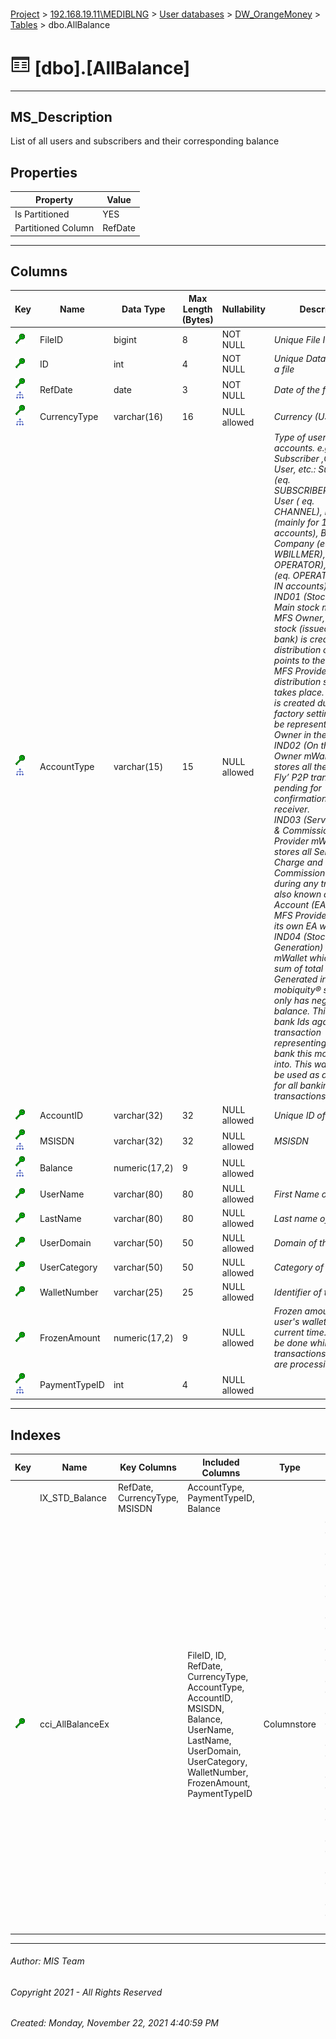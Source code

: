 #### 

[Project](../../../../index.md) > [192.168.19.11\\MEDIBLNG](../../../index.md) > [User databases](../../index.md) > [DW_OrangeMoney](../index.md) > [Tables](Tables.md) > dbo.AllBalance

# ![Tables](../../../../Images/Table32.png) [dbo].[AllBalance]

---

## <a name="#description"></a>MS_Description

List of all users and subscribers and their corresponding balance

## <a name="#properties"></a>Properties

| Property | Value |
|---|---|
| Is Partitioned | YES |
| Partitioned Column | RefDate |


---

## <a name="#columns"></a>Columns

| Key | Name | Data Type | Max Length (Bytes) | Nullability | Description |
|---|---|---|---|---|---|
| [![Cluster Key cci_AllBalanceEx: *](../../../../Images/cluster.png)](#indexes) | FileID | bigint | 8 | NOT NULL | _Unique File Identifier_ |
| [![Cluster Key cci_AllBalanceEx: *](../../../../Images/cluster.png)](#indexes) | ID | int | 4 | NOT NULL | _Unique Data Line within a file_ |
| [![Cluster Key cci_AllBalanceEx: *](../../../../Images/cluster.png)](#indexes)[![Indexes IX_STD_Balance](../../../../Images/Index.png)](#indexes) | RefDate | date | 3 | NOT NULL | _Date of the file_ |
| [![Cluster Key cci_AllBalanceEx: *](../../../../Images/cluster.png)](#indexes)[![Indexes IX_STD_Balance](../../../../Images/Index.png)](#indexes) | CurrencyType | varchar(16) | 16 | NULL allowed | _Currency (USD/LRD)_ |
| [![Cluster Key cci_AllBalanceEx: *](../../../../Images/cluster.png)](#indexes)[![Indexes IX_STD_Balance](../../../../Images/Index.png)](#indexes) | AccountType | varchar(15) | 15 | NULL allowed | _Type of user of accounts. e.g. Subscriber ,Channel User, etc.: Subscriber (eq. SUBSCRIBER), Channel User ( eq. CHANNEL), MERCHANT (mainly for 100 'Zebra' accounts), Bill Company (eq. WBILLMER), OM (eq. OPERATOR), Technical (eq. OPERATOR but for *IN* accounts).<br />IND01 (Stock Wallet) Main stock mWallet of MFS Owner, in which stock (issued by the bank) is created and all distribution of money points to the respective MFS Provider distribution system takes place. This wallet is created during factory setting and will be represented as MFS Owner in the Web tools.<br />IND02 (On the fly) MFS Owner mWallet which stores all the ‘On the Fly’ P2P transaction pending for confirmation from receiver.<br />IND03 (Service Charge & Commission) MFS Provider mWallet which stores all Service Charge and Commission charged during any transaction, also known as Earning Account (EA.) Each MFS Provider will have its own EA wallet.<br />IND04 (Stock Generation) This is a mWallet which provides sum of total Stock Generated in the mobiquity® system. It only has negative balance. This will be bank Ids against each transaction representing which bank this money is put into. This wallet will also be used as a bank pool for all banking related transactions_ |
| [![Cluster Key cci_AllBalanceEx: *](../../../../Images/cluster.png)](#indexes) | AccountID | varchar(32) | 32 | NULL allowed | _Unique ID of the user_ |
| [![Cluster Key cci_AllBalanceEx: *](../../../../Images/cluster.png)](#indexes)[![Indexes IX_STD_Balance](../../../../Images/Index.png)](#indexes) | MSISDN | varchar(32) | 32 | NULL allowed | _MSISDN_ |
| [![Cluster Key cci_AllBalanceEx: *](../../../../Images/cluster.png)](#indexes)[![Indexes IX_STD_Balance](../../../../Images/Index.png)](#indexes) | Balance | numeric(17,2) | 9 | NULL allowed |  |
| [![Cluster Key cci_AllBalanceEx: *](../../../../Images/cluster.png)](#indexes) | UserName | varchar(80) | 80 | NULL allowed | _First Name of user_ |
| [![Cluster Key cci_AllBalanceEx: *](../../../../Images/cluster.png)](#indexes) | LastName | varchar(80) | 80 | NULL allowed | _Last name of user_ |
| [![Cluster Key cci_AllBalanceEx: *](../../../../Images/cluster.png)](#indexes) | UserDomain | varchar(50) | 50 | NULL allowed | _Domain of the user_ |
| [![Cluster Key cci_AllBalanceEx: *](../../../../Images/cluster.png)](#indexes) | UserCategory | varchar(50) | 50 | NULL allowed | _Category of the user_ |
| [![Cluster Key cci_AllBalanceEx: *](../../../../Images/cluster.png)](#indexes) | WalletNumber | varchar(25) | 25 | NULL allowed | _Identifier of the wallet_ |
| [![Cluster Key cci_AllBalanceEx: *](../../../../Images/cluster.png)](#indexes) | FrozenAmount | numeric(17,2) | 9 | NULL allowed | _Frozen amount on the user's wallet at the current time. This can be done while the transactions correction are processing_ |
| [![Cluster Key cci_AllBalanceEx: *](../../../../Images/cluster.png)](#indexes)[![Indexes IX_STD_Balance](../../../../Images/Index.png)](#indexes) | PaymentTypeID | int | 4 | NULL allowed |  |


---

## <a name="#indexes"></a>Indexes

| Key | Name | Key Columns | Included Columns | Type | Compression | Page Locks | Row Locks | Partition Scheme | Partitioned |
|---|---|---|---|---|---|---|---|---|---|
|  | IX_STD_Balance | RefDate, CurrencyType, MSISDN | AccountType, PaymentTypeID, Balance |  |  |  |  | pschSemesterPartition | RefDate |
| [![Cluster Key cci_AllBalanceEx: *](../../../../Images/cluster.png)](#indexes) | cci_AllBalanceEx |  | FileID, ID, RefDate, CurrencyType, AccountType, AccountID, MSISDN, Balance, UserName, LastName, UserDomain, UserCategory, WalletNumber, FrozenAmount, PaymentTypeID | Columnstore | COLUMNSTORE ON PARTITIONS (1), COLUMNSTORE ON PARTITIONS (2), COLUMNSTORE ON PARTITIONS (3), COLUMNSTORE ON PARTITIONS (4), COLUMNSTORE ON PARTITIONS (5), COLUMNSTORE ON PARTITIONS (6), COLUMNSTORE ON PARTITIONS (7), COLUMNSTORE ON PARTITIONS (8), COLUMNSTORE ON PARTITIONS (9), COLUMNSTORE ON PARTITIONS (10), COLUMNSTORE ON PARTITIONS (11), COLUMNSTORE ON PARTITIONS (12), COLUMNSTORE ON PARTITIONS (13) | NO | NO | pschSemesterPartition | RefDate |


---

###### Author:  MIS Team

###### Copyright 2021 - All Rights Reserved

###### Created: Monday, November 22, 2021 4:40:59 PM

